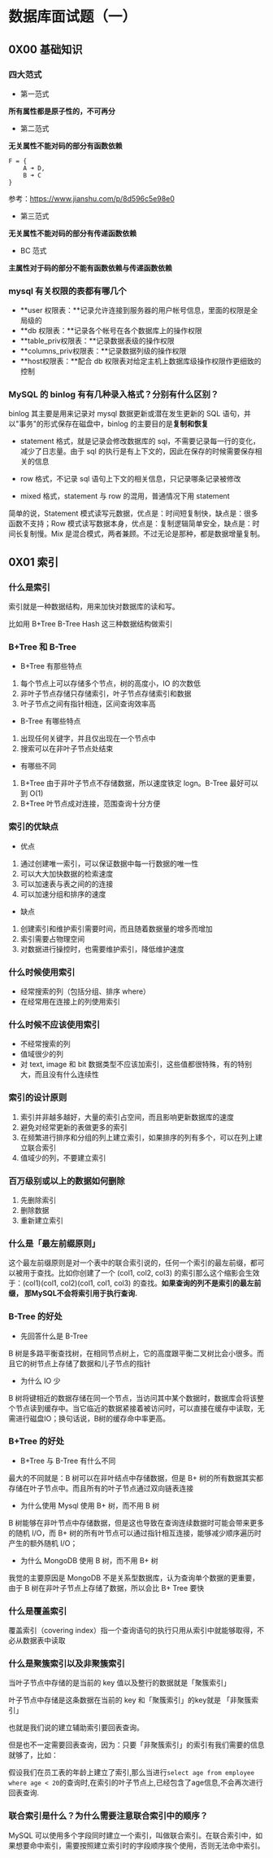 # 数据库面试题（一）



## 0X00 基础知识



### 四大范式



+ 第一范式

**所有属性都是原子性的，不可再分**



+ 第二范式

  

**无关属性不能对码的部分有函数依赖**



```
F = {
    A ➜ D,
    B ➜ C
}
```



参考：https://www.jianshu.com/p/8d596c5e98e0



+ 第三范式



**无关属性不能对码的部分有传递函数依赖**



+ BC 范式

  

**主属性对于码的部分不能有函数依赖与传递函数依赖**





### mysql 有关权限的表都有哪几个



+ **user 权限表：**记录允许连接到服务器的用户帐号信息，里面的权限是全局级的
+ **db 权限表：**记录各个帐号在各个数据库上的操作权限
+ **table_priv权限表：**记录数据表级的操作权限
+ **columns_priv权限表：**记录数据列级的操作权限
+ **host权限表：**配合 db 权限表对给定主机上数据库级操作权限作更细致的控制



### MySQL 的 binlog 有有几种录入格式？分别有什么区别？



binlog 其主要是用来记录对 mysql 数据更新或潜在发生更新的 SQL 语句，并以"事务"的形式保存在磁盘中，binlog 的主要目的是**复制和恢复**





+ statement 格式，就是记录会修改数据库的 sql，不需要记录每一行的变化，减少了日志量。由于 sql 的执行是有上下文的，因此在保存的时候需要保存相关的信息



+ row 格式，不记录 sql 语句上下文的相关信息，只记录哪条记录被修改



+ mixed 格式，statement 与 row 的混用，普通情况下用 statement



简单的说，Statement 模式读写元数据，优点是：时间短复制快，缺点是：很多函数不支持；Row 模式读写数据本身，优点是：复制逻辑简单安全，缺点是：时间长复制慢。Mix 是混合模式，两者兼顾。不过无论是那种，都是数据增量复制。





## 0X01 索引



### 什么是索引



索引就是一种数据结构，用来加快对数据库的读和写。



比如用  B+Tree B-Tree Hash 这三种数据结构做索引



### B+Tree 和 B-Tree



+ B+Tree 有那些特点

1. 每个节点上可以存储多个节点，树的高度小，IO 的次数低
2. 非叶子节点存储只存储索引，叶子节点存储索引和数据
3. 叶子节点之间有指针相连，区间查询效率高



+ B-Tree 有哪些特点



1. 出现任何关键字，并且仅出现在一个节点中
2. 搜索可以在非叶子节点处结束



+ 有哪些不同



1. B+Tree 由于非叶子节点不存储数据，所以速度铁定 logn。B-Tree 最好可以到 O(1)
2. B+Tree 叶节点成对连接，范围查询十分方便



### 索引的优缺点



+ 优点

1. 通过创建唯一索引，可以保证数据中每一行数据的唯一性
2. 可以大大加快数据的检索速度
3. 可以加速表与表之间的的连接
4. 可以加速分组和排序的速度



+ 缺点



1. 创建索引和维护索引需要时间，而且随着数据量的增多而增加
2. 索引需要占物理空间
3. 对数据进行操控时，也需要维护索引，降低维护速度



### 什么时候使用索引



+ 经常搜索的列（包括分组、排序 where）
+ 在经常用在连接上的列使用索引



### 什么时候不应该使用索引



+ 不经常搜索的列
+ 值域很少的列
+ 对 text, image 和 bit 数据类型不应该加索引，这些值都很特殊，有的特别大，而且没有什么连续性





### 索引的设计原则



1. 索引并非越多越好，大量的索引占空间，而且影响更新数据库的速度
2. 避免对经常更新的表做更多的索引
3. 在频繁进行排序和分组的列上建立索引，如果排序的列有多个，可以在列上建立联合索引
4. 值域少的列，不要建立索引



### 百万级别或以上的数据如何删除



1. 先删除索引
2. 删除数据
3. 重新建立索引





### 什么是「最左前缀原则」



这个最左前缀原则是对一个表中的联合索引说的，任何一个索引的最左前缀，都可以被用于查找。比如你创建了一个 (col1, col2, col3) 的索引那么这个缩影会生效于：(col1)(col1, col2)(col1, col1, col3) 的查找。**如果查询的列不是索引的最左前缀， 那MySQL不会将索引用于执行查询.**





### B-Tree 的好处



+ 先回答什么是 B-Tree



B 树是多路平衡查找树，在相同节点树上，它的高度跟平衡二叉树比会小很多。而且它的树节点上存储了数据和儿子节点的指针



+ 为什么 IO 少

  

B 树将键相近的数据存储在同一个节点，当访问其中某个数据时，数据库会将该整个节点读到缓存中。当它临近的数据紧接着被访问时，可以直接在缓存中读取，无需进行磁盘IO；换句话说，B树的缓存命中率更高。



### B+Tree 的好处



+ B+Tree 与 B-Tree 有什么不同



最大的不同就是：B 树可以在非叶结点中存储数据，但是 B+ 树的所有数据其实都存储在叶子节点中。而且所有的叶子节点通过双向链表连接



+ 为什么使用 Mysql 使用 B+ 树，而不用 B 树 



B 树能够在非叶节点中存储数据，但是这也导致在查询连续数据时可能会带来更多的随机 I/O，而 B+ 树的所有叶节点可以通过指针相互连接，能够减少顺序遍历时产生的额外随机 I/O；





+ 为什么 MongoDB 使用 B 树，而不用 B+ 树



我觉的主要原因是 MongoDB 不是关系型数据库，认为查询单个数据的更重要，由于 B 树在非叶子节点上存储了数据，所以会比 B+ Tree 要快



### 什么是覆盖索引

覆盖索引（covering index）指一个查询语句的执行只用从索引中就能够取得，不必从数据表中读取



### 什么是聚簇索引以及非聚簇索引



当叶子节点中存储的是当前的 key 值以及整行的数据就是「聚簇索引」

叶子节点中存储是这条数据在当前的 key 和「聚簇索引」的key就是 「非聚簇索引」



也就是我们说的建立辅助索引要回表查询。



但是也不一定需要回表查询，因为：只要「非聚簇索引」的索引有我们需要的信息就够了，比如：



假设我们在员工表的年龄上建立了索引,那么当进行`select age from employee where age < 20`的查询时,在索引的叶子节点上,已经包含了age信息,不会再次进行回表查询.



### 联合索引是什么？为什么需要注意联合索引中的顺序？



MySQL 可以使用多个字段同时建立一个索引，叫做联合索引。在联合索引中，如果想要命中索引，需要按照建立索引时的字段顺序挨个使用，否则无法命中索引。






